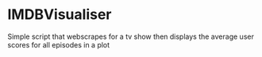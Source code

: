 # IMDBVisualiser
Simple script that webscrapes for a tv show then displays the average user scores for all episodes in a plot
